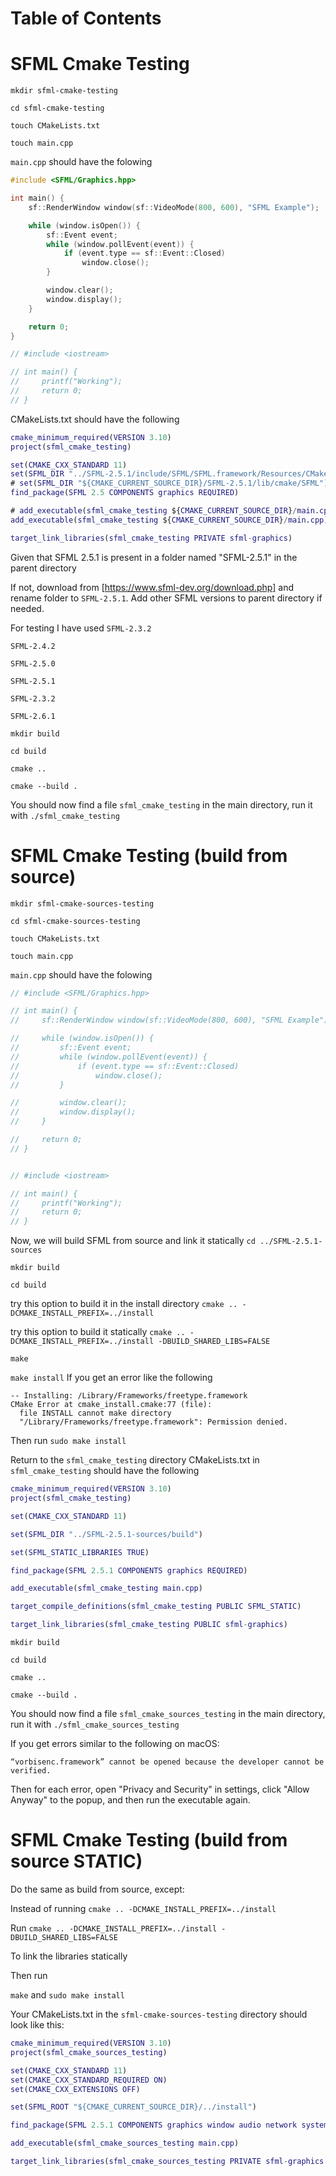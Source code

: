 # Table of Contents

# SFML Cmake Testing

`mkdir sfml-cmake-testing`

`cd sfml-cmake-testing`

`touch CMakeLists.txt`

`touch main.cpp`

`main.cpp` should have the folowing

```cpp
#include <SFML/Graphics.hpp>

int main() {
    sf::RenderWindow window(sf::VideoMode(800, 600), "SFML Example");

    while (window.isOpen()) {
        sf::Event event;
        while (window.pollEvent(event)) {
            if (event.type == sf::Event::Closed)
                window.close();
        }

        window.clear();
        window.display();
    }

    return 0;
}

// #include <iostream>

// int main() {
//     printf("Working");
//     return 0;
// }
```

CMakeLists.txt should have the following

```m
cmake_minimum_required(VERSION 3.10)
project(sfml_cmake_testing)

set(CMAKE_CXX_STANDARD 11)
set(SFML_DIR "../SFML-2.5.1/include/SFML/SFML.framework/Resources/CMake/")
# set(SFML_DIR "${CMAKE_CURRENT_SOURCE_DIR}/SFML-2.5.1/lib/cmake/SFML")
find_package(SFML 2.5 COMPONENTS graphics REQUIRED)

# add_executable(sfml_cmake_testing ${CMAKE_CURRENT_SOURCE_DIR}/main.cpp)
add_executable(sfml_cmake_testing ${CMAKE_CURRENT_SOURCE_DIR}/main.cpp)

target_link_libraries(sfml_cmake_testing PRIVATE sfml-graphics)
```

Given that SFML 2.5.1 is present in a folder named "SFML-2.5.1" in the parent directory

If not, download from [https://www.sfml-dev.org/download.php] and rename folder to `SFML-2.5.1`. Add other SFML versions to parent directory if needed.

For testing I have used
`SFML-2.3.2`

`SFML-2.4.2`

`SFML-2.5.0`

`SFML-2.5.1`

`SFML-2.3.2`

`SFML-2.6.1`



`mkdir build`

`cd build`

`cmake ..`

`cmake --build .`

You should now find a file `sfml_cmake_testing` in the main directory, run it with `./sfml_cmake_testing`

# SFML Cmake Testing (build from source)

`mkdir sfml-cmake-sources-testing`

`cd sfml-cmake-sources-testing`

`touch CMakeLists.txt`

`touch main.cpp`

`main.cpp` should have the folowing

```cpp
// #include <SFML/Graphics.hpp>

// int main() {
//     sf::RenderWindow window(sf::VideoMode(800, 600), "SFML Example");

//     while (window.isOpen()) {
//         sf::Event event;
//         while (window.pollEvent(event)) {
//             if (event.type == sf::Event::Closed)
//                 window.close();
//         }

//         window.clear();
//         window.display();
//     }

//     return 0;
// }


// #include <iostream>

// int main() {
//     printf("Working");
//     return 0;
// }
```

Now, we will build SFML from source and link it statically
`cd ../SFML-2.5.1-sources`

`mkdir build`

`cd build`


try this option to build it in the install directory
`cmake .. -DCMAKE_INSTALL_PREFIX=../install`

try this option to build it statically
`cmake .. -DCMAKE_INSTALL_PREFIX=../install -DBUILD_SHARED_LIBS=FALSE`

`make`

`make install`
If you get an error like the following
```
-- Installing: /Library/Frameworks/freetype.framework
CMake Error at cmake_install.cmake:77 (file):
  file INSTALL cannot make directory
  "/Library/Frameworks/freetype.framework": Permission denied.
```
Then run `sudo make install`

Return to the `sfml_cmake_testing` directory
CMakeLists.txt in `sfml_cmake_testing` should have the following

```m
cmake_minimum_required(VERSION 3.10)
project(sfml_cmake_testing)

set(CMAKE_CXX_STANDARD 11)

set(SFML_DIR "../SFML-2.5.1-sources/build")

set(SFML_STATIC_LIBRARIES TRUE)

find_package(SFML 2.5.1 COMPONENTS graphics REQUIRED)

add_executable(sfml_cmake_testing main.cpp)

target_compile_definitions(sfml_cmake_testing PUBLIC SFML_STATIC)

target_link_libraries(sfml_cmake_testing PUBLIC sfml-graphics)
```

`mkdir build`

`cd build`

`cmake ..`

`cmake --build .`

You should now find a file `sfml_cmake_sources_testing` in the main directory, run it with `./sfml_cmake_sources_testing`

If you get errors similar to the following on macOS:

`“vorbisenc.framework” cannot be opened because the developer cannot be verified.`

Then for each error, open "Privacy and Security" in settings, click "Allow Anyway" to the popup, and then run the executable again.

# SFML Cmake Testing (build from source STATIC)

Do the same as build from source, except:

Instead of running
`cmake .. -DCMAKE_INSTALL_PREFIX=../install`


Run
`cmake .. -DCMAKE_INSTALL_PREFIX=../install -DBUILD_SHARED_LIBS=FALSE`

To link the libraries statically

Then run 

`make`
and `sudo make install`

Your CMakeLists.txt in the `sfml-cmake-sources-testing` directory should look like this:

```m
cmake_minimum_required(VERSION 3.10)
project(sfml_cmake_sources_testing)

set(CMAKE_CXX_STANDARD 11)
set(CMAKE_CXX_STANDARD_REQUIRED ON)
set(CMAKE_CXX_EXTENSIONS OFF)

set(SFML_ROOT "${CMAKE_CURRENT_SOURCE_DIR}/../install")

find_package(SFML 2.5.1 COMPONENTS graphics window audio network system REQUIRED)

add_executable(sfml_cmake_sources_testing main.cpp)

target_link_libraries(sfml_cmake_sources_testing PRIVATE sfml-graphics sfml-window sfml-audio sfml-network sfml-system)
```